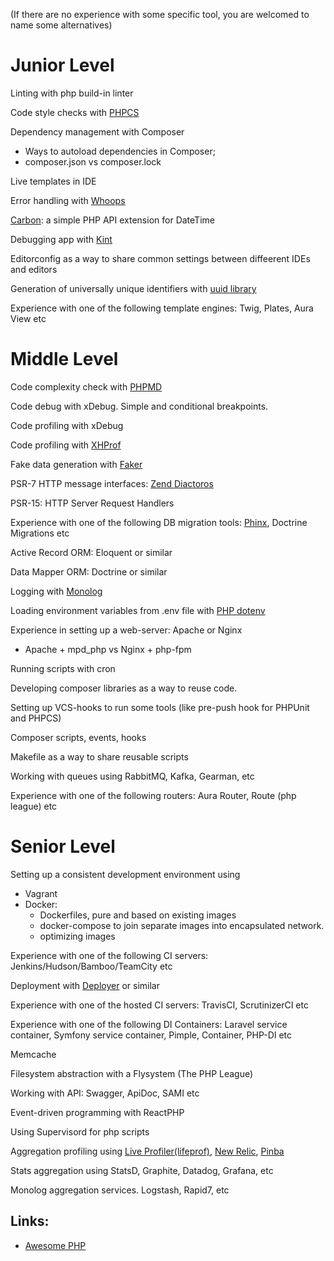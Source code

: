 (If there are no experience with some specific tool, you are welcomed to name some alternatives)
# Junior Level
Linting with php build-in linter

Code style checks with [PHPCS](https://github.com/squizlabs/PHP_CodeSniffer)

Dependency management with Composer
* Ways to autoload dependencies in Composer; 
* composer.json vs composer.lock

Live templates in IDE

Error handling with [Whoops](https://github.com/filp/whoops)

[Carbon](https://github.com/briannesbitt/Carbon): a simple PHP API extension for DateTime 

Debugging app with [Kint](https://github.com/kint-php/kint)

Editorconfig as a way to share common settings between diffeerent IDEs and editors

Generation of universally unique identifiers with [uuid library](https://github.com/ramsey/uuid)

Experience with one of the following template engines: Twig, Plates, Aura View etc

# Middle Level
Code complexity check with [PHPMD](https://github.com/phpmd/phpmd)

Code debug with xDebug. Simple and conditional breakpoints.

Code profiling with xDebug 

Code profiling with [XHProf](https://tideways.com/profiler/xhprof-for-php7)

Fake data generation with [Faker](https://github.com/fzaninotto/Faker)

PSR-7 HTTP message interfaces: [Zend Diactoros](https://github.com/zendframework/zend-diactoros)

PSR-15: HTTP Server Request Handlers

Experience with one of the following DB migration tools: [Phinx](https://github.com/cakephp/phinx), Doctrine Migrations etc

Active Record ORM: Eloquent or similar

Data Mapper ORM: Doctrine or similar

Logging with [Monolog](https://github.com/Seldaek/monolog)

Loading environment variables from .env file with [PHP dotenv](https://github.com/vlucas/phpdotenv)

Experience in setting up a web-server: Apache or Nginx
* Apache + mpd_php vs Nginx + php-fpm

Running scripts with cron

Developing composer libraries as a way to reuse code.

Setting up VCS-hooks to run some tools (like pre-push hook for PHPUnit and PHPCS)

Composer scripts, events, hooks

Makefile as a way to share reusable scripts

Working with queues using RabbitMQ, Kafka, Gearman, etc
 
Experience with one of the following routers: Aura Router, Route (php league) etc
 
# Senior Level
Setting up a consistent development environment using
* Vagrant
* Docker:
    * Dockerfiles, pure and based on existing images
    * docker-compose to join separate images into encapsulated network.
    * optimizing images

Experience with one of the following CI servers: Jenkins/Hudson/Bamboo/TeamCity etc

Deployment with [Deployer](https://github.com/deployphp/deployer) or similar

Experience with one of the hosted CI servers: TravisCI,  ScrutinizerCI etc

Experience with one of the following DI Containers: Laravel service container, Symfony service container, Pimple, Container, PHP-DI etc 

Memcache

Filesystem abstraction with a Flysystem (The PHP League)

Working with API: Swagger, ApiDoc,  SAMI etc

Event-driven programming with ReactPHP

Using Supervisord for php scripts

Aggregation profiling using [Live Profiler(lifeprof)](https://github.com/badoo/liveprof), [New Relic](https://newrelic.com/), [Pinba](http://pinba.org/)

Stats aggregation using StatsD, Graphite, Datadog, Grafana, etc

Monolog aggregation services. Logstash, Rapid7, etc

## Links:
* [Awesome PHP](https://github.com/ziadoz/awesome-php) 

